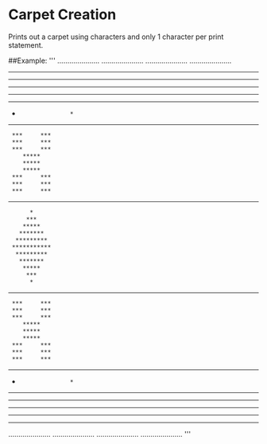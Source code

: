 # Carpet Creation
Prints out a carpet using characters and only 1 character per print statement.

##Example:
'''
.....................
.....................
.....................
.....................

*********************
*****           *****
****             ****
***               ***
**                 **
*                   *
_____________________
     ***     ***
     ***     ***
     ***     ***
        *****
        *****
        *****
     ***     ***
     ***     ***
     ***     ***
_____________________


          *
         ***
        *****
       *******
      *********
     ***********
      *********
       *******
        *****
         ***
          *


_____________________
     ***     ***
     ***     ***
     ***     ***
        *****
        *****
        *****
     ***     ***
     ***     ***
     ***     ***
_____________________                     
*                   *
**                 **
***               ***
****             ****
*****           *****
*********************
.....................
.....................
.....................
.....................
'''
